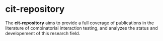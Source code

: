 # cit-repository

The **cit-repository** aims to provide a full coverage of publications in the literature of combinatorial interaction testing, and analyzes the status and developement of this research field.

